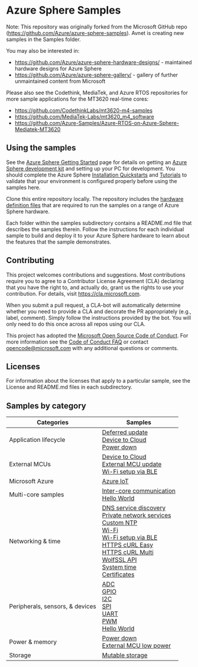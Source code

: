 # Azure Sphere Samples
Note:  This repository was originally forked from the Microsoft GitHub repo (https://github.com/Azure/azure-sphere-samples).  Avnet is creating new samples in the Samples folder.

You may also be interested in:
- https://github.com/Azure/azure-sphere-hardware-designs/ - maintained hardware designs for Azure Sphere
- https://github.com/Azure/azure-sphere-gallery/ - gallery of further unmaintained content from Microsoft

Please also see the Codethink, MediaTek, and Azure RTOS repositories for more sample applications for the MT3620 real-time cores:
- https://github.com/CodethinkLabs/mt3620-m4-samples
- https://github.com/MediaTek-Labs/mt3620_m4_software
- https://github.com/Azure-Samples/Azure-RTOS-on-Azure-Sphere-Mediatek-MT3620

## Using the samples
See the [Azure Sphere Getting Started](https://www.microsoft.com/en-us/azure-sphere/get-started/) page for details on getting an [Azure Sphere development kit](https://aka.ms/AzureSphereHardware) and setting up your PC for development. You should complete the Azure Sphere [Installation Quickstarts](https://docs.microsoft.com/azure-sphere/install/overview) and [Tutorials](https://docs.microsoft.com/azure-sphere/install/qs-overview) to validate that your environment is configured properly before using the samples here. 

Clone this entire repository locally. The repository includes the [hardware definition files](./HardwareDefinitions/) that are required to run the samples on a range of Azure Sphere hardware.

Each folder within the samples subdirectory contains a README.md file that describes the samples therein. Follow the instructions for each individual sample to build and deploy it to your Azure Sphere hardware to learn about the features that the sample demonstrates.

## Contributing
This project welcomes contributions and suggestions. Most contributions require you to agree to a Contributor License Agreement (CLA) declaring that you have the right to, and actually do, grant us the rights to use your contribution. For details, visit https://cla.microsoft.com.

When you submit a pull request, a CLA-bot will automatically determine whether you need to provide a CLA and decorate the PR appropriately (e.g., label, comment). Simply follow the instructions provided by the bot. You will only need to do this once across all repos using our CLA.

This project has adopted the [Microsoft Open Source Code of Conduct](https://opensource.microsoft.com/codeofconduct/).
For more information see the [Code of Conduct FAQ](https://opensource.microsoft.com/codeofconduct/faq/) or
contact [opencode@microsoft.com](mailto:opencode@microsoft.com) with any additional questions or comments.

## Licenses

For information about the licenses that apply to a particular sample, see the License and README.md files in each subdirectory.

## Samples by category

| Categories                        | Samples                       |
|-----------------------------------|-------------------------------|
| Application lifecycle             | [Deferred update](https://github.com/Azure/azure-sphere-samples/tree/master/Samples/DeferredUpdate/DeferredUpdate_HighLevelApp) <br/> [Device to Cloud](https://github.com/Azure/azure-sphere-samples/tree/master/Samples/DeviceToCloud/ExternalMcuLowPower) <br/> [Power down](https://github.com/Azure/azure-sphere-samples/tree/master/Samples/Powerdown/Powerdown_HighLevelApp) |
| External MCUs                     | [Device to Cloud](https://github.com/Azure/azure-sphere-samples/tree/master/Samples/DeviceToCloud/ExternalMcuLowPower) <br/> [External MCU update](https://github.com/Azure/azure-sphere-samples/tree/master/Samples/ExternalMcuUpdate) <br/> [Wi-Fi setup via BLE](https://github.com/Azure/azure-sphere-samples/tree/master/Samples/WifiSetupAndDeviceControlViaBle) |
| Microsoft Azure                   | [Azure IoT](https://github.com/Azure/azure-sphere-samples/tree/master/Samples/AzureIoT) |
| Multi-core samples                | [Inter-core communication](https://github.com/Azure/azure-sphere-samples/tree/master/Samples/IntercoreComms) <br/> [Hello World](https://github.com/Azure/azure-sphere-samples/tree/master/Samples/HelloWorld) |
| Networking & time                 | [DNS service discovery](https://github.com/Azure/azure-sphere-samples/tree/master/Samples/DNSServiceDiscovery) <br/> [Private network services](https://github.com/Azure/azure-sphere-samples/tree/master/Samples/PrivateNetworkServices) <br/> [Custom NTP](https://github.com/Azure/azure-sphere-samples/tree/master/Samples/CustomNTP/CustomNTP_HighLevelApp) <br/> [Wi-Fi](https://github.com/Azure/azure-sphere-samples/tree/master/Samples/WiFi/WiFi_HighLevelApp) <br/> [Wi-Fi setup via BLE](https://github.com/Azure/azure-sphere-samples/tree/master/Samples/WifiSetupAndDeviceControlViaBle) <br/> [HTTPS cURL Easy](https://github.com/Azure/azure-sphere-samples/tree/master/Samples/HTTPS/HTTPS_Curl_Easy) <br/> [HTTPS cURL Multi](https://github.com/Azure/azure-sphere-samples/tree/master/Samples/HTTPS/HTTPS_Curl_Multi) <br/> [WolfSSL API](https://github.com/Azure/azure-sphere-samples/tree/master/Samples/WolfSSL/WolfSSL_HighLevelApp) <br/> [System time](https://github.com/Azure/azure-sphere-samples/tree/master/Samples/SystemTime) <br/> [Certificates](https://github.com/Azure/azure-sphere-samples/tree/master/Samples/Certificates/Cert_HighLevelApp) |
| Peripherals, sensors, &   devices | [ADC](https://github.com/Azure/azure-sphere-samples/tree/master/Samples/ADC/ADC_HighLevelApp) <br/> [GPIO](https://github.com/Azure/azure-sphere-samples/tree/master/Samples/GPIO/GPIO_HighLevelApp) <br/> [I2C](https://github.com/Azure/azure-sphere-samples/tree/master/Samples/I2C/I2C_LSM6DS3_HighLevelApp) <br/> [SPI](https://github.com/Azure/azure-sphere-samples/tree/master/Samples/SPI/SPI_LSM6DS3_HighLevelApp) <br/> [UART](https://github.com/Azure/azure-sphere-samples/tree/master/Samples/UART/UART_HighLevelApp) <br/> [PWM](https://github.com/Azure/azure-sphere-samples/tree/master/Samples/PWM/PWM_HighLevelApp) <br/> [Hello World](https://github.com/Azure/azure-sphere-samples/tree/master/Samples/HelloWorld) |
| Power & memory                    | [Power down](https://github.com/Azure/azure-sphere-samples/tree/master/Samples/Powerdown/Powerdown_HighLevelApp) <br/> [External MCU low power](https://github.com/Azure/azure-sphere-samples/tree/master/Samples/DeviceToCloud/ExternalMcuLowPower) |
| Storage                           | [Mutable storage](https://github.com/Azure/azure-sphere-samples/tree/master/Samples/MutableStorage) |
